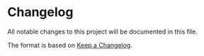# Changelog

All notable changes to this project will be documented in this file.

The format is based on [Keep a Changelog](https://keepachangelog.com/en/1.0.0/).

